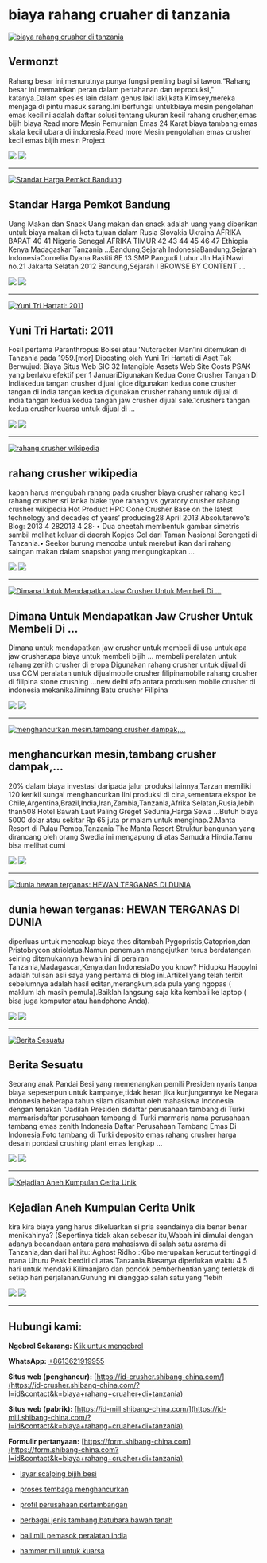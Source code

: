 # biaya rahang cruaher di tanzania

<a href="https://swt.shibang-china.com/?l=id&img&k=biaya+rahang+cruaher+di+tanzania" target="_blank">![biaya rahang cruaher di tanzania](http://static.shibang-china.com/all-800x300/856.jpg)</a>

## Vermonzt
Rahang besar ini,menurutnya punya fungsi penting bagi si tawon.“Rahang besar ini memainkan peran dalam pertahanan dan reproduksi," katanya.Dalam spesies lain dalam genus laki laki,kata Kimsey,mereka menjaga di pintu masuk sarang.Ini berfungsi untukbiaya mesin pengolahan emas kecilIni adalah daftar solusi tentang ukuran kecil rahang crusher,emas bijih biaya Read more Mesin Pemurnian Emas 24 Karat biaya tambang emas skala kecil ubara di indonesia.Read more Mesin pengolahan emas crusher kecil emas bijih mesin Project


<a href="https://whatsapp.shibangsoft.com/WhatsApp.php" target="_blank" title="WhatsApp">![](http://static.shibang-china.com/icon/whatsapp.png)</a> <a href="https://swt.shibang-china.com/?l=id&icon&k=biaya+rahang+cruaher+di+tanzania" target="_blank">![](http://static.shibang-china.com/icon/chat-id.png)</a>

---

<a href="https://swt.shibang-china.com/?l=id&img&k=biaya+rahang+cruaher+di+tanzania" target="_blank">![Standar Harga Pemkot Bandung](http://static.shibang-china.com/all-800x300/1295.jpg)</a>

## Standar Harga Pemkot Bandung
Uang Makan dan Snack Uang makan dan snack adalah uang yang diberikan untuk biaya makan di kota tujuan dalam Rusia Slovakia Ukraina AFRIKA BARAT 40 41 Nigeria Senegal AFRIKA TIMUR 42 43 44 45 46 47 Ethiopia Kenya Madagaskar Tanzania …Bandung,Sejarah IndonesiaBandung,Sejarah IndonesiaCornelia Dyana Rastiti 8E 13 SMP Pangudi Luhur Jln.Haji Nawi no.21 Jakarta Selatan 2012 Bandung,Sejarah I BROWSE BY CONTENT …


<a href="https://whatsapp.shibangsoft.com/WhatsApp.php" target="_blank" title="WhatsApp">![](http://static.shibang-china.com/icon/whatsapp.png)</a> <a href="https://swt.shibang-china.com/?l=id&icon&k=biaya+rahang+cruaher+di+tanzania" target="_blank">![](http://static.shibang-china.com/icon/chat-id.png)</a>

---

<a href="https://swt.shibang-china.com/?l=id&img&k=biaya+rahang+cruaher+di+tanzania" target="_blank">![Yuni Tri Hartati: 2011](http://static.shibang-china.com/all-800x300/1031.jpg)</a>

## Yuni Tri Hartati: 2011
Fosil pertama Paranthropus Boisei atau ‘Nutcracker Man’ini ditemukan di Tanzania pada 1959.[mor] Diposting oleh Yuni Tri Hartati di Aset Tak Berwujud: Biaya Situs Web SIC 32 Intangible Assets Web Site Costs PSAK yang berlaku efektif per 1 JanuariDigunakan Kedua Cone Crusher Tangan Di Indiakedua tangan crusher dijual igice digunakan kedua cone crusher tangan di india tangan kedua digunakan crusher rahang untuk dijual di india.tangan kedua kedua tangan jaw crusher dijual sale.1crushers tangan kedua crusher kuarsa untuk dijual di …


<a href="https://whatsapp.shibangsoft.com/WhatsApp.php" target="_blank" title="WhatsApp">![](http://static.shibang-china.com/icon/whatsapp.png)</a> <a href="https://swt.shibang-china.com/?l=id&icon&k=biaya+rahang+cruaher+di+tanzania" target="_blank">![](http://static.shibang-china.com/icon/chat-id.png)</a>

---

<a href="https://swt.shibang-china.com/?l=id&img&k=biaya+rahang+cruaher+di+tanzania" target="_blank">![rahang crusher wikipedia](http://static.shibang-china.com/all-800x300/1300.jpg)</a>

## rahang crusher wikipedia
kapan harus mengubah rahang pada crusher biaya crusher rahang kecil rahang crusher sri lanka blake tyoe rahang vs gyratory crusher rahang crusher wikipedia Hot Product HPC Cone Crusher Base on the latest technology and decades of years’ producing28 April 2013 Absoluterevo's Blog: 2013 4 282013 4 28· • Dua cheetah membentuk gambar simetris sambil melihat keluar di daerah Kopjes Gol dari Taman Nasional Serengeti di Tanzania.• Seekor burung mencoba untuk merebut ikan dari rahang saingan makan dalam snapshot yang mengungkapkan …


<a href="https://whatsapp.shibangsoft.com/WhatsApp.php" target="_blank" title="WhatsApp">![](http://static.shibang-china.com/icon/whatsapp.png)</a> <a href="https://swt.shibang-china.com/?l=id&icon&k=biaya+rahang+cruaher+di+tanzania" target="_blank">![](http://static.shibang-china.com/icon/chat-id.png)</a>

---

<a href="https://swt.shibang-china.com/?l=id&img&k=biaya+rahang+cruaher+di+tanzania" target="_blank">![Dimana Untuk Mendapatkan Jaw Crusher Untuk Membeli Di …](http://static.shibang-china.com/all-800x300/798.jpg)</a>

## Dimana Untuk Mendapatkan Jaw Crusher Untuk Membeli Di …
Dimana untuk mendapatkan jaw crusher untuk membeli di usa untuk apa jaw crusher.apa biaya untuk membeli bijih … membeli peralatan untuk rahang zenith crusher di eropa Digunakan rahang crusher untuk dijual di usa CCM peralatan untuk dijualmobile crusher filipinamobile rahang crusher di filipina stone crushing …new delhi afp antara.produsen mobile crusher di indonesia mekanika.liminng Batu crusher Filipina


<a href="https://whatsapp.shibangsoft.com/WhatsApp.php" target="_blank" title="WhatsApp">![](http://static.shibang-china.com/icon/whatsapp.png)</a> <a href="https://swt.shibang-china.com/?l=id&icon&k=biaya+rahang+cruaher+di+tanzania" target="_blank">![](http://static.shibang-china.com/icon/chat-id.png)</a>

---

<a href="https://swt.shibang-china.com/?l=id&img&k=biaya+rahang+cruaher+di+tanzania" target="_blank">![menghancurkan mesin,tambang crusher dampak,…](http://static.shibang-china.com/all-800x300/992.jpg)</a>

## menghancurkan mesin,tambang crusher dampak,…
20% dalam biaya investasi daripada jalur produksi lainnya,Tarzan memiliki 120 kerikil sungai menghancurkan lini produksi di cina,sementara ekspor ke Chile,Argentina,Brazil,India,Iran,Zambia,Tanzania,Afrika Selatan,Rusia,lebih than508 Hotel Bawah Laut Paling Greget Sedunia,Harga Sewa …Butuh biaya 5000 dolar atau sekitar Rp 65 juta pr malam untuk menginap.2.Manta Resort di Pulau Pemba,Tanzania The Manta Resort Struktur bangunan yang dirancang oleh orang Swedia ini mengapung di atas Samudra Hindia.Tamu bisa melihat cumi


<a href="https://whatsapp.shibangsoft.com/WhatsApp.php" target="_blank" title="WhatsApp">![](http://static.shibang-china.com/icon/whatsapp.png)</a> <a href="https://swt.shibang-china.com/?l=id&icon&k=biaya+rahang+cruaher+di+tanzania" target="_blank">![](http://static.shibang-china.com/icon/chat-id.png)</a>

---

<a href="https://swt.shibang-china.com/?l=id&img&k=biaya+rahang+cruaher+di+tanzania" target="_blank">![dunia hewan terganas: HEWAN TERGANAS DI DUNIA](http://static.shibang-china.com/all-800x300/1050.jpg)</a>

## dunia hewan terganas: HEWAN TERGANAS DI DUNIA
diperluas untuk mencakup biaya thes ditambah Pygopristis,Catoprion,dan Pristobrycon striolatus.Namun penemuan mengejutkan terus berdatangan seiring ditemukannya hewan ini di perairan Tanzania,Madagascar,Kenya,dan IndonesiaDo you know? Hidupku HappyIni adalah tulisan asli saya yang pertama di blog ini.Artikel yang telah terbit sebelumnya adalah hasil editan,merangkum,ada pula yang ngopas ( maklum lah masih pemula).Baiklah langsung saja kita kembali ke laptop ( bisa juga komputer atau handphone Anda).


<a href="https://whatsapp.shibangsoft.com/WhatsApp.php" target="_blank" title="WhatsApp">![](http://static.shibang-china.com/icon/whatsapp.png)</a> <a href="https://swt.shibang-china.com/?l=id&icon&k=biaya+rahang+cruaher+di+tanzania" target="_blank">![](http://static.shibang-china.com/icon/chat-id.png)</a>

---

<a href="https://swt.shibang-china.com/?l=id&img&k=biaya+rahang+cruaher+di+tanzania" target="_blank">![Berita Sesuatu](http://static.shibang-china.com/all-800x300/590.jpg)</a>

## Berita Sesuatu
Seorang anak Pandai Besi yang memenangkan pemili Presiden nyaris tanpa biaya sepeserpun untuk kampanye,tidak heran jika kunjungannya ke Negara Indonesia beberapa tahun silam disambut oleh mahasiswa Indonesia dengan teriakan “Jadilah Presiden didaftar perusahaan tambang di Turki marmarisdaftar perusahaan tambang di Turki marmaris nama perusahaan tambang emas zenith Indonesia Daftar Perusahaan Tambang Emas Di Indonesia.Foto tambang di Turki deposito emas rahang crusher harga desain pondasi crushing plant emas lengkap …


<a href="https://whatsapp.shibangsoft.com/WhatsApp.php" target="_blank" title="WhatsApp">![](http://static.shibang-china.com/icon/whatsapp.png)</a> <a href="https://swt.shibang-china.com/?l=id&icon&k=biaya+rahang+cruaher+di+tanzania" target="_blank">![](http://static.shibang-china.com/icon/chat-id.png)</a>

---

<a href="https://swt.shibang-china.com/?l=id&img&k=biaya+rahang+cruaher+di+tanzania" target="_blank">![Kejadian Aneh Kumpulan Cerita Unik](http://static.shibang-china.com/all-800x300/230.jpg)</a>

## Kejadian Aneh Kumpulan Cerita Unik
kira kira biaya yang harus dikeluarkan si pria seandainya dia benar benar menikahinya? (Sepertinya tidak akan sebesar itu,Wabah ini dimulai dengan adanya becandaan antara para mahasiswa di salah satu asrama di Tanzania,dan dari hal itu::Aghost Ridho::Kibo merupakan kerucut tertinggi di mana Uhuru Peak berdiri di atas Tanzania.Biasanya diperlukan waktu 4 5 hari untuk mendaki Kilimanjaro dan pondok pemberhentian yang terletak di setiap hari perjalanan.Gunung ini dianggap salah satu yang “lebih


<a href="https://whatsapp.shibangsoft.com/WhatsApp.php" target="_blank" title="WhatsApp">![](http://static.shibang-china.com/icon/whatsapp.png)</a> <a href="https://swt.shibang-china.com/?l=id&icon&k=biaya+rahang+cruaher+di+tanzania" target="_blank">![](http://static.shibang-china.com/icon/chat-id.png)</a>

---
## Hubungi kami:

**Ngobrol Sekarang:** [Klik untuk mengobrol](https://swt.shibang-china.com?l=id&contact&k=biaya+rahang+cruaher+di+tanzania)

**WhatsApp:**  [+8613621919955](https://whatsapp.shibangsoft.com/WhatsApp.php)

**Situs web (penghancur):** [https://id-crusher.shibang-china.com/](https://id-crusher.shibang-china.com/?l=id&contact&k=biaya+rahang+cruaher+di+tanzania)

**Situs web (pabrik):** [https://id-mill.shibang-china.com/](https://id-mill.shibang-china.com/?l=id&contact&k=biaya+rahang+cruaher+di+tanzania)

**Formulir pertanyaan:** [https://form.shibang-china.com](https://form.shibang-china.com?l=id&contact&k=biaya+rahang+cruaher+di+tanzania)

* [layar scalping bijih besi](../27/layar%20scalping%20bijih%20besi.md)

* [proses tembaga menghancurkan](../28/proses%20tembaga%20menghancurkan.md)

* [profil perusahaan pertambangan](../27/profil%20perusahaan%20pertambangan.md)

* [berbagai jenis tambang batubara bawah tanah](../21/berbagai%20jenis%20tambang%20batubara%20bawah%20tanah.md)

* [ball mill pemasok peralatan india](../22/ball%20mill%20pemasok%20peralatan%20india.md)

* [hammer mill untuk kuarsa](../27/hammer%20mill%20untuk%20kuarsa.md)